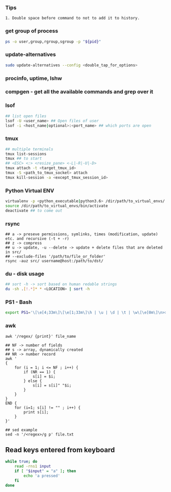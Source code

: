 ### Tips
```
1. Double space before command to not to add it to history.
```

### get group of process
```bash
ps -o user,group,rgroup,sgroup -p "${pid}"
```

### update-alternatives
```bash
sudo update-alternatives --config <double_tap_for_options>
```

### procinfo, uptime, lshw
### compgen - get all the available commands and grep over it

### lsof
```bash
## list open files
lsof -U <user_name> ## Open files of user
lsof -i <host_name|optional>:<port_name> ## which ports are open
```

### tmux
```bash
## multiple terminals
tmux list-sessions
tmux ## to start
## <ESC> <:> <resize_pane> <-L|-R|-U|-D>
tmux attach -t <target_tmux_id>
tmux -S <path_to_tmux_socket> attach
tmux kill-session -a <except_tmux_session_id>
```

### Python Virtual ENV
```bash
virtualenv -p <python_executable|python3.6> /dir/path/to_virtual_envs/
source /dir/path/to_virtual_envs/bin/activate
deactivate ## to come out
```

### rsync
```
## a -> preseve permissions, symlinks, times (modification, update) etc. and recursive (-t + -r)
## z -> compress
## u -> update, -u --delete -> update + delete files that are deleted in src/
## --exclude-files '/path/to/file_or_folder'
rsync -auz src/ username@host:/path/to/dst/
```

### du - disk usage
```bash
## sort -h -> sort based on human redable strings
du -sh .[!.*]* * <LOCATION> | sort -h
```

### PS1 - Bash
```bash
export PS1='\[\e[4;33m\]\[\e[1;33m\]\h | \u | \d | \t | \w\[\e[0m\]\n>> '
```

### awk
```
awk '/regex/ {print}' file_name

## NF -> number of fields
## s -> array, dynamically created
## NR -> number record
awk '
{
	for (i = 1; i <= NF ; i++) {
		if (NR == 1) {
			s[i] = $i;
		} else {
			s[i] = s[i]" "$i;
		}
	}
}
END {
	for (i=1; s[i] != "" ; i++) {
		print s[i];
	}
}'

## sed example
sed -n '/<regex>/g p' file.txt
```

## Read keys entered from keyboard
```bash
while true; do
    read -rns1 input
    if [ "$input" = "a" ]; then
        echo 'a pressed'
    fi
done
```
